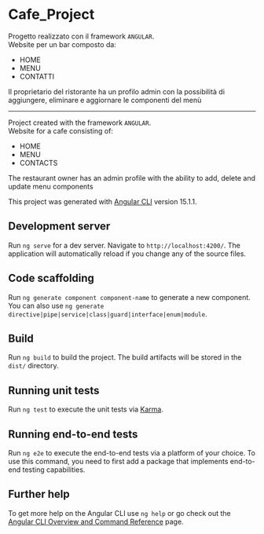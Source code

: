 # Cafe_Project

Progetto realizzato con il framework ```ANGULAR```. <br>
Website per un bar composto da:
- HOME
- MENU
- CONTATTI

Il proprietario del ristorante ha un profilo admin con la possibilità di aggiungere, eliminare e aggiornare le componenti del menù

-------------------------------------------------------------------------------------------------------------------------------------

Project created with the framework ```ANGULAR```. <br>
Website for a cafe consisting of:
- HOME
- MENU
- CONTACTS

The restaurant owner has an admin profile with the ability to add, delete and update menu components

This project was generated with [Angular CLI](https://github.com/angular/angular-cli) version 15.1.1.

## Development server

Run `ng serve` for a dev server. Navigate to `http://localhost:4200/`. The application will automatically reload if you change any of the source files.

## Code scaffolding

Run `ng generate component component-name` to generate a new component. You can also use `ng generate directive|pipe|service|class|guard|interface|enum|module`.

## Build

Run `ng build` to build the project. The build artifacts will be stored in the `dist/` directory.

## Running unit tests

Run `ng test` to execute the unit tests via [Karma](https://karma-runner.github.io).

## Running end-to-end tests

Run `ng e2e` to execute the end-to-end tests via a platform of your choice. To use this command, you need to first add a package that implements end-to-end testing capabilities.

## Further help

To get more help on the Angular CLI use `ng help` or go check out the [Angular CLI Overview and Command Reference](https://angular.io/cli) page.
